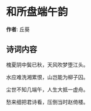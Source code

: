 # 和所盘端午韵

**作者**: 丘葵

## 诗词内容

槐夏阴中鬓已秋，天风吹梦堕江头。

水应难洗湘累恨，山岂能为柳子囚。

尘世不知几端午，人生大抵一虚舟。

愁来细把君诗看，压倒当时赵倚楼。

